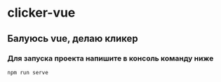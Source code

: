 # clicker-vue

## Балуюсь vue, делаю кликер


### Для запуска проекта напишите в консоль команду ниже
```
npm run serve
```


